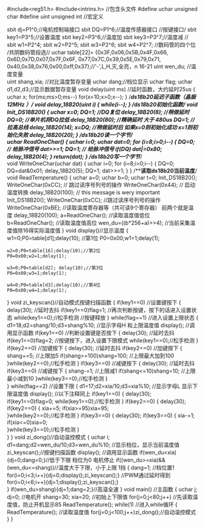#include<reg51.h>
#include<intrins.h>			 //包含头文件
#define uchar unsigned char
#define uint unsigned int		 //宏定义

sbit dj=P1^0;//电机控制端接口
sbit DQ=P1^6;//温度传感器接口
//按键接口/
sbit key1=P3^5;//设置温度
sbit key2=P3^6;//温度加
sbit key3=P3^7;//温度减
//
sbit w1=P2^4;
sbit w2=P2^5;
sbit w3=P2^6;
sbit w4=P2^7;			  //数码管的四个位
/共阴数码管段选//
uchar table[22]=
{0x3F,0x06,0x5B,0x4F,0x66,
0x6D,0x7D,0x07,0x7F,0x6F,
0x77,0x7C,0x39,0x5E,0x79,0x71,
0x40,0x38,0x76,0x00,0xff,0x37};//'-',L,H,灭,全亮，n	 16-21
uint wen_du;						//温度变量  
uint shang,xia; //对比温度暂存变量
uchar dang;//档位显示
uchar flag;
uchar d1,d2,d3;//显示数据暂存变量
void delay(uint ms)		//延时函数，大约延时25us
{
	uchar x;
	for(ms;ms>0;ms--)
		for(x=10;x>0;x--);
}
/***********ds18b20延迟子函数（晶振12MHz ）*******/ 
void delay_18B20(uint i)
{
	while(i--);
}
/**********ds18b20初始化函数**********************/
void Init_DS18B20() 
{
	 uchar x=0;
	 DQ=1;          //DQ复位
	 delay_18B20(8);  //稍做延时
	 DQ=0;          //单片机将DQ拉低
	 delay_18B20(80); //精确延时 大于 480us
	 DQ=1;          //拉高总线
	 delay_18B20(14);
	 x=DQ;            //稍做延时后 如果x=0则初始化成功 x=1则初始化失败
	 delay_18B20(20);
}
/***********ds18b20读一个字节**************/  
uchar ReadOneChar()
{
	uchar i=0;
	uchar dat=0;
	for (i=8;i>0;i--)
	 {
		  DQ=0; // 给脉冲信号
		  dat>>=1;
		  DQ=1; // 给脉冲信号
		  if(DQ)
		  dat|=0x80;
		  delay_18B20(4);
	 }
 	return(dat);
}
/*************ds18b20写一个字节****************/  
void WriteOneChar(uchar dat)
{
 	uchar i=0;
 	for (i=8;i>0;i--)
 	{
  		DQ=0;
 		DQ=dat&0x01;
    	delay_18B20(5);
 		DQ=1;
    	dat>>=1;
	}
}
/**************读取ds18b20当前温度************/
void ReadTemperature()
{
	uchar a=0;
	uchar b=0;
	uchar t=0;
	Init_DS18B20();
	WriteOneChar(0xCC);    	// 跳过读序号列号的操作
	WriteOneChar(0x44); 	// 启动温度转换
	delay_18B20(100);       // this message is wery important
	Init_DS18B20();
	WriteOneChar(0xCC); 	//跳过读序号列号的操作
	WriteOneChar(0xBE); 	//读取温度寄存器等（共可读9个寄存器） 前两个就是温度
	delay_18B20(100);
	a=ReadOneChar();    	//读取温度值低位
	b=ReadOneChar();   		//读取温度值高位
	wen_du=((b*256+a)>>4);    //当前采集温度值除16得实际温度值
}
void display()//显示温度
{
	w1=0;P0=table[d1];delay(10); //第1位
	P0=0x00;w1=1;delay(1);
	 
	w2=0;P0=table[16];delay(10);//第2位
	P0=0x00;w2=1;delay(1);

	w3=0;P0=table[d2]; delay(10);//第3位
	P0=0x00;w3=1;delay(1);

	w4=0;P0=table[d3];delay(10);//第4位
	P0=0x00;w4=1;delay(1);
}
void zi_keyscan()//自动模式按键扫描函数
{
	if(key1==0)							  //设置键按下
	{
		delay(30);						  //延时去抖
		if(key1==0)flag=1;				  //再次判断按键，按下的话进入设置状态
		while(key1==0);//松手检测		  //按键释放
	}
	while(flag==1)						  //进入设置上限状态
	{
		d1=18;d2=shang/10;d3=shang%10;	  //显示字母H 和上限温度值
		display();						  //调用显示函数
		if(key1==0)						  //判断设置键是否按下
		{
			delay(30);					  //延时去抖
			if(key1==0)flag=2;			  //按键按下，进入设置下限模式
			while(key1==0);//松手检测
		}
		if(key2==0)						  //加键按下
		{
			delay(30);					  //延时去抖
			if(key2==0)					  //加键按下
			{
				shang+=5;				  //上限加5
				if(shang>=100)shang=100;  //上限最大加到100
			}while(key2==0);//松手检测
		}
		if(key3==0)						  //减键按下
		{
			delay(30);					  //延时去抖
			if(key3==0)					  //减键按下
			{
				shang-=1;				  //上限减1
				if(shang<=10)shang=10;	  //上限最小减到10
			}while(key3==0);//松手检测
		}		
	}
	while(flag==2)						  //设置下限
	{
		d1=17;d2=xia/10;d3=xia%10;		  //显示字母L 显示下限温度值
		display();						  //以下注释同上
		if(key1==0)
		{
			delay(30);
			if(key1==0)flag=0;
			while(key1==0);//松手检测
		}
		if(key2==0)
		{
			delay(30);
			if(key2==0)
			{
				xia+=5;
				if(xia>=95)xia=95;	
			}while(key2==0);//松手检测
		}
		if(key3==0)
		{
			delay(30);
			if(key3==0)
			{
				xia-=1;
				if(xia<=0)xia=0;	
			}while(key3==0);//松手检测
		}		
	}
}
void zi_dong()//自动温控模式
{
	uchar i;
	d1=dang;d2=wen_du/10;d3=wen_du%10;		//显示档位，显示当前温度值
	zi_keyscan();//按键扫描函数
	display();	 //调用显示函数
	if(wen_du<xia){dj=0;dang=0;}//低于下限  档位为0 电机停止
	if((wen_du>=xia)&&(wen_du<=shang))//温度大于下限，小于上限  1挡
	{
		dang=1;											//档位置1
		for(i=0;i<3;i++){dj=0;display();zi_keyscan();}	//PWM通过延时得到
		for(i=0;i<6;i++){dj=1;display();zi_keyscan();}		
	}
	if(wen_du>shang){dj=1;dang=2;}//高温全速
}
void main()		  //主函数
{
	uchar j;
	dj=0;		  //电机开
	shang=30;
	xia=20;		  //初始上下限值
	for(j=0;j<80;j++)	  //先读取温度值，防止开机显示85
	ReadTemperature();
	while(1)			  //进入while循环
	{	
		ReadTemperature();	//读取温度值
		for(j=0;j<100;j++)zi_dong();//自动温控模式
	}
}
